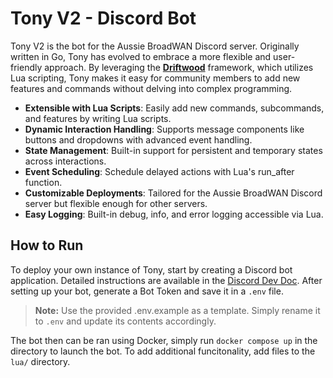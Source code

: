# Tony V2 - Discord Bot

Tony V2 is the bot for the Aussie BroadWAN Discord server. Originally written in Go, Tony has evolved to embrace a more flexible and user-friendly approach. By leveraging the **[Driftwood]** framework, which utilizes Lua scripting, Tony makes it easy for community members to add new features and commands without delving into complex programming.

- **Extensible with Lua Scripts**: Easily add new commands, subcommands, and features by writing Lua scripts.
- **Dynamic Interaction Handling**: Supports message components like buttons and dropdowns with advanced event handling.
- **State Management**: Built-in support for persistent and temporary states across interactions.
- **Event Scheduling**: Schedule delayed actions with Lua's run_after function.
- **Customizable Deployments**: Tailored for the Aussie BroadWAN Discord server but flexible enough for other servers.
- **Easy Logging**: Built-in debug, info, and error logging accessible via Lua.

## How to Run

To deploy your own instance of Tony, start by creating a Discord bot 
application. Detailed instructions are available in the [Discord Dev Doc]. 
After setting up your bot, generate a Bot Token and save it in a `.env` file.

> **Note:** Use the provided .env.example as a template. Simply rename it to 
>           `.env` and update its contents accordingly.

The bot then can be ran using Docker, simply run `docker compose up` in the directory to launch the bot. To add additional funcitonality, add files to the `lua/` directory.

[Driftwood]: https://github.com/lcox74/Driftwood
[Go]: https://go.dev/
[Discord Dev Doc]: https://discord.com/developers/docs/getting-started